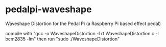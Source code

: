 # pedalpi-waveshape
Waveshape Distortion for the Pedal Pi (a Raspberry Pi based effect pedal)

compile with "gcc -o WaveshapeDistortion -l rt WaveshapeDistortion.c -l bcm2835 -lm"
then run "sudo ./WaveshapeDistortion"
